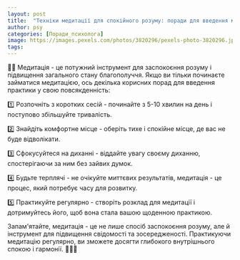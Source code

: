 ```yaml
---
layout: post
title:  "Техніки медитації для спокійного розуму: поради для введення медитаційної практики у повсякденність."
author: psy
categories: [Поради_психолога]
image: https://images.pexels.com/photos/3820296/pexels-photo-3820296.jpeg?auto=compress&cs=tinysrgb&fit=crop&h=627&w=1200
tags: 
---
```


🧘‍♂️ Медитація - це потужний інструмент для заспокоєння розуму і підвищення загального стану благополуччя. Якщо ви тільки починаєте займатися медитацією, ось декілька корисних порад для введення практики у свою повсякденність:

1️⃣ Розпочніть з коротких сесій - починайте з 5-10 хвилин на день і поступово збільшуйте тривалість.

2️⃣ Знайдіть комфортне місце - оберіть тихе і спокійне місце, де вас не буде відволікати.

3️⃣ Сфокусуйтеся на диханні - віддайте увагу своєму диханню, спостерігаючи за ним без зайвих думок.

4️⃣ Будьте терплячі - не очікуйте миттєвих результатів, медитація - це процес, який потребує часу для розвитку.

5️⃣ Практикуйте регулярно - створіть розклад для медитації і дотримуйтесь його, щоб вона стала вашою щоденною практикою.

Запам'ятайте, медитація - це не лише спосіб заспокоєння розуму, але й інструмент для підвищення свідомості та зосередженості. Практикуючи медитацію регулярно, ви зможете досягти глибокого внутрішнього спокою і гармонії. 🌿🧘‍♀️


